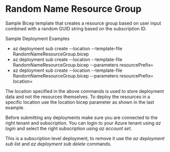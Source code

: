 # Random Name Resource Group
Sample Bicep template that creates a resource group based on user input combined with a random GUID string based on the subscription ID.

Sample Deployment Examples
* az deployment sub create --location <deploymentLocation> --template-file RandomNameResourceGroup.bicep
* az deployment sub create --location <deploymentLocation> --template-file RandomNameResourceGroup.bicep --parameters resourcePrefix=<myPrefix>
* az deployment sub create --location <deploymentLocation> --template-file RandomNameResourceGroup.bicep --parameters resourcePrefix=<myPrefix> location=<resourceLocation>

The location specified in the above commands is used to store deployment data and not the resources themselves. To deploy the resources in a specific location use the location bicep parameter as shown in the last example.

Before submitting any deployments make sure you are connected to the right tenant and subscription.
You can login to your Azure tenant using *az login* and select the right subscription using *az account set*.

This is a subscription level deployment, to remove it use the *az deployment sub list* and *az deployment sub delete* commands.